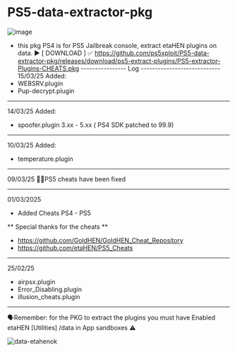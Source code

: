 # PS5-data-extractor-pkg  
 
![image](https://github.com/user-attachments/assets/f5c93fd1-d53c-406f-9a58-94975f3acc11)

- this pkg PS4 is for PS5 Jailbreak console, extract etaHEN plugins on data.
▶️​ [ DOWNLOAD ] ✅​ https://github.com/ps5xploit/PS5-data-extractor-pkg/releases/download/ps5-extract-plugins/PS5-extractor-Plugins-CHEATS.pkg
---------------- Log ----------------------------
15/03/25  Added:
- WEBSRV.plugin  
- Pup-decrypt.plugin
-----------------------------------------------
14/03/25  Added:
- spoofer.plugin  3.xx - 5.xx ( PS4 SDK patched to 99.9)
-----------------------------------------------

10/03/25  Added:
- temperature.plugin 
-----------------------------------------------

09/03/25 🏴‍☠️PS5 cheats have been fixed

-----------------------------------------------
01/03/2025
- Added Cheats PS4 - PS5


** Special thanks for the cheats **

- https://github.com/GoldHEN/GoldHEN_Cheat_Repository
- https://github.com/etaHEN/PS5_Cheats
-----------------------------------------------

25/02/25 

 - airpsx.plugin  
 - Error_Disabling.plugin
 - illusion_cheats.plugin


-----------------------------------------------

🗣Remember: for the PKG to extract the plugins you must have Enabled etaHEN [Utilities]  /data in App sandboxes ⚠️

![data-etahenok](https://github.com/user-attachments/assets/0e8e5ce3-fec4-4e26-9cfb-4cd6a9e2a02a)
